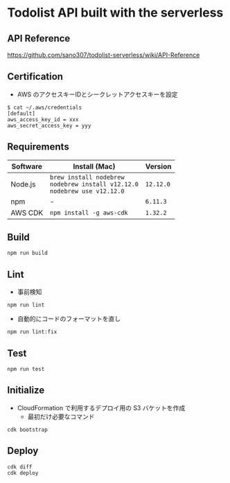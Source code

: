 # Todolist API built with the serverless

## API Reference

https://github.com/sano307/todolist-serverless/wiki/API-Reference

## Certification

- AWS のアクセスキーIDとシークレットアクセスキーを設定

```shell
$ cat ~/.aws/credentials
[default]
aws_access_key_id = xxx
aws_secret_access_key = yyy
```

## Requirements

| Software                 | Install (Mac)                                | Version |
|--------------------------|----------------------------------------------|-----|
| Node.js                  | `brew install nodebrew`</br>`nodebrew install v12.12.0`</br>`nodebrew use v12.12.0` | `12.12.0` |
| npm                      | - | `6.11.3` |
| AWS CDK                  | `npm install -g aws-cdk` | `1.32.2` |

## Build

```shell
npm run build
```

## Lint

- 事前検知

```shell
npm run lint
```

- 自動的にコードのフォーマットを直し

```shell
npm run lint:fix
```

## Test

```shell
npm run test
```

## Initialize

- CloudFormation で利⽤するデプロイ⽤の S3 バケットを作成
  - 最初だけ必要なコマンド

```shell
cdk bootstrap
```

## Deploy

```shell
cdk diff
cdk deploy
```

